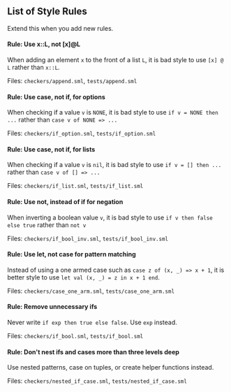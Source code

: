## List of Style Rules

Extend this when you add new rules.

#### Rule: Use x::L, not [x]@L

When adding an element `x` to the front of a list `L`, it is bad style to use `[x] @ L` rather than `x::L`.

Files: `checkers/append.sml`, `tests/append.sml`

#### Rule: Use case, not if, for options

When checking if a value `v` is `NONE`, it is bad style to use `if v = NONE then ...` rather than `case v of NONE => ...`

Files: `checkers/if_option.sml`, `tests/if_option.sml`

#### Rule: Use case, not if, for lists

When checking if a value `v` is `nil`, it is bad style to use `if v = [] then ...` rather than `case v of [] => ...`

Files: `checkers/if_list.sml`, `tests/if_list.sml`

#### Rule: Use not, instead of if for negation

When inverting a boolean value `v`, it is bad style to use `if v then false else true` rather than `not v`

Files: `checkers/if_bool_inv.sml`, `tests/if_bool_inv.sml`

#### Rule: Use let, not case for pattern matching

Instead of using a one armed case such as `case z of (x, _) => x + 1`, it is better style to use `let val (x, _) = z in x + 1 end`.

Files: `checkers/case_one_arm.sml`, `tests/case_one_arm.sml`

#### Rule: Remove unnecessary ifs 

Never write `if exp then true else false`. Use `exp` instead.

Files: `checkers/if_bool.sml`, `tests/if_bool.sml`

#### Rule: Don't nest ifs and cases more than three levels deep

Use nested patterns, case on tuples, or create helper functions instead.

Files: `checkers/nested_if_case.sml`, `tests/nested_if_case.sml`
